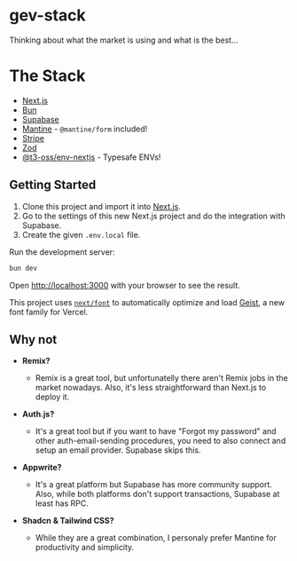 # gev-stack

Thinking about what the market is using and what is the best...

# The Stack

- [Next.js](https://nextjs.org)
- [Bun](https://bun.sh)
- [Supabase](https://supabase.com)
- [Mantine](https://mantine.dev) - `@mantine/form` included!
- [Stripe](https://stripe.com)
- [Zod](https://github.com/colinhacks/zod)
- [@t3-oss/env-nextjs](https://github.com/t3-oss/t3-env) - Typesafe ENVs!

## Getting Started

1) Clone this project and import it into [Next.js](https://nextjs.org).
1) Go to the settings of this new Next.js project and do the integration with Supabase.
1) Create the given `.env.local` file.

Run the development server:

```bash
bun dev
```

Open [http://localhost:3000](http://localhost:3000) with your browser to see the result.

This project uses [`next/font`](https://nextjs.org/docs/app/building-your-application/optimizing/fonts) to automatically optimize and load [Geist](https://vercel.com/font), a new font family for Vercel.

## Why not

- **Remix?**
    - Remix is a great tool, but unfortunatelly there aren't Remix jobs in the market nowadays. Also, it's less straightforward than Next.js to deploy it.

- **Auth.js?**
    - It's a great tool but if you want to have "Forgot my password" and other auth-email-sending procedures, you need to also connect and setup an email provider. Supabase skips this.

- **Appwrite?**
    - It's a great platform but Supabase has more community support. Also, while both platforms don't support transactions, Supabase at least has RPC.

- **Shadcn & Tailwind CSS?**
    - While they are a great combination, I personaly prefer Mantine for productivity and simplicity.
